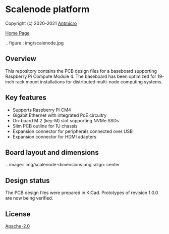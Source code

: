 # Scalenode platform


Copyright (c) 2020-2021 [Antmicro](https://www.antmicro.com>)

[Home Page](https://opensource.antmicro.com/projects/scalenode)

.. figure:: img/scalenode.jpg

## Overview

This repository contains the PCB design files for a baseboard supporting Raspberry Pi Compute Module 4.
The baseboard has been optimized for 19-inch rack mount installations for distributed multi-node computing systems.

## Key features

* Supports Raspberry Pi CM4
* Gigabit Ethernet with integrated PoE circuitry
* On-board M.2 (key-M) slot supporting NVMe SSDs 
* Slim PCB outline for 1U chassis
* Expansion connector for peripherals connected over USB
* Expansion connector for HDMI adapters

## Board layout and dimensions

.. image:: img/scalenode-dimensions.png
   :align: center

## Design status

The PCB design files were prepared in KiCad.
Prototypes of revision 1.0.0 are now being verified.

## License

[Apache-2.0](LICENSE)
